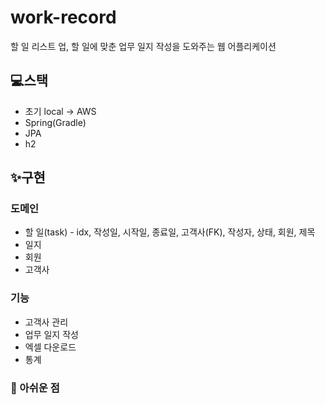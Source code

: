 # work-record
할 일 리스트 업, 할 일에 맞춘 업무 일지 작성을 도와주는 웹 어플리케이션

## 💻스택
- 초기 local -> AWS
- Spring(Gradle)
- JPA
- h2

## ✨구현
### 도메인

- 할 일(task) - idx, 작성일, 시작일, 종료일, 고객사(FK), 작성자, 상태, 회원, 제목
- 일지
- 회원
- 고객사


###  기능

  - 고객사 관리
  - 업무 일지 작성
  - 엑셀 다운로드
  - 통계


### 👀 아쉬운 점

